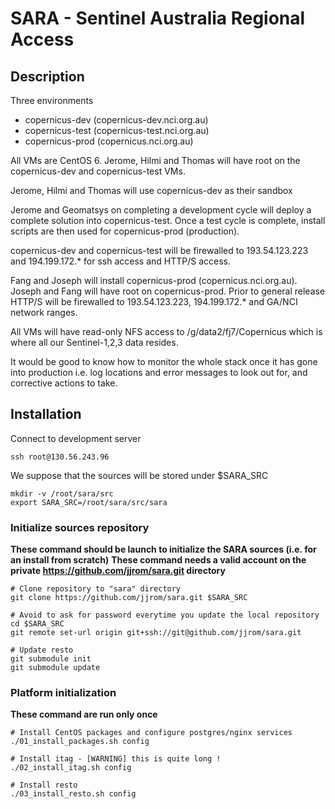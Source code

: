 # SARA - Sentinel Australia Regional Access

## Description

Three environments

* copernicus-dev (copernicus-dev.nci.org.au)
* copernicus-test (copernicus-test.nci.org.au)
* copernicus-prod (copernicus.nci.org.au)
 
All VMs are CentOS 6. Jerome, Hilmi and Thomas will have root on the copernicus-dev and copernicus-test VMs.
 
Jerome, Hilmi and Thomas will use copernicus-dev as their sandbox
 
Jerome and Geomatsys on completing a development cycle will deploy a complete solution into copernicus-test. Once a test cycle is complete, install scripts are then used for copernicus-prod (production).
 
copernicus-dev and copernicus-test will be firewalled to 193.54.123.223 and 194.199.172.* for ssh access and HTTP/S access.
 
Fang and Joseph will install copernicus-prod (copernicus.nci.org.au). Joseph and Fang will have root on copernicus-prod. Prior to general release HTTP/S will be firewalled to 193.54.123.223, 194.199.172.* and GA/NCI network ranges.
 
All VMs will have read-only NFS access to /g/data2/fj7/Copernicus which is where all our Sentinel-1,2,3 data resides.
 
It would be good to know how to monitor the whole stack once it has gone into production i.e. log locations and error messages to look out for, and corrective actions to take. 

## Installation

Connect to development server

	ssh root@130.56.243.96

We suppose that the sources will be stored under $SARA_SRC

    mkdir -v /root/sara/src
	export SARA_SRC=/root/sara/src/sara

### Initialize sources repository

**These command should be launch to initialize the SARA sources (i.e. for an install from scratch)**
**These command needs a valid account on the private https://github.com/jjrom/sara.git directory**

	# Clone repository to "sara" directory
    git clone https://github.com/jjrom/sara.git $SARA_SRC

    # Avoid to ask for password everytime you update the local repository
    cd $SARA_SRC
    git remote set-url origin git+ssh://git@github.com/jjrom/sara.git

    # Update resto
    git submodule init
    git submodule update

### Platform initialization

**These command are run only once**

    # Install CentOS packages and configure postgres/nginx services
    ./01_install_packages.sh config

    # Install itag - [WARNING] this is quite long !
    ./02_install_itag.sh config  

    # Install resto
    ./03_install_resto.sh config 

           